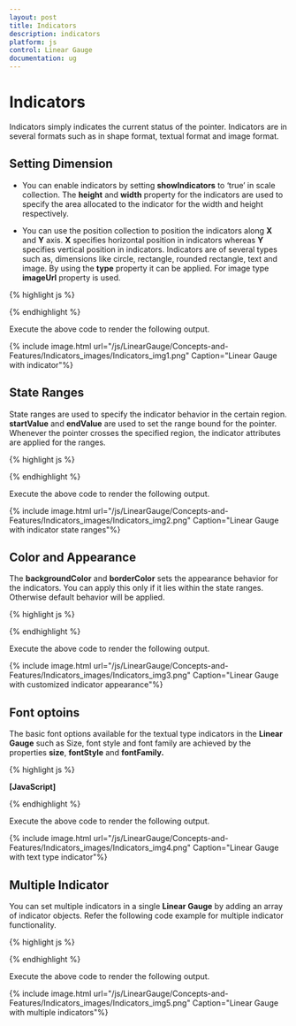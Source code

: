 ```yaml
---
layout: post
title: Indicators
description: indicators
platform: js
control: Linear Gauge
documentation: ug
---
```


# Indicators

Indicators simply indicates the current status of the pointer. Indicators are in several formats such as in shape format, textual format and image format.

## Setting Dimension

* You can enable indicators by setting **showIndicators** to ‘true’ in scale collection. The **height** and **width** property for the indicators are used to specify the area allocated to the indicator for the width and height respectively. 

* You can use the position collection to position the indicators along **X** and **Y** axis. **X** specifies horizontal position in indicators whereas **Y** specifies vertical position in indicators. Indicators are of several types such as, dimensions like circle, rectangle, rounded rectangle, text and image. By using the **type** property it can be applied. For image type **imageUrl** property is used.



{% highlight js %}


<div id="LinearGauge1"></div>
<script type="text/javascript">
$(function () {

// For Linear Gauge rendering
$("#LinearGauge1").ejLinearGauge({
enableAnimation: false,
//Adding frame object
frame: { backgroundImageUrl: "../images/gauge/Gauge_linear_light.png" },
value: 78,

//Adding scale collection
scales: [{width:0,
border: { color: "transparent", width: 0 },
minimum: 0,
maximum: 300,
minorIntervalValue: 5,
majorIntervalValue: 30,
showBarPointers: false,
showIndicators:true,

//Adding marker pointer collection
markerPointers: [{
width: 10, length: 10,
backgroundColor: "Grey", distanceFromScale: 12
}],

//Adding ticks collection
ticks: [{
type: "majorinterval", width: 2,
color: "#8c8c8c", distanceFromScale: { x: 7, y: 0 }
},
{
type: "minorinterval", width: 1, height: 6,
color: "#8c8c8c", distanceFromScale: { x: 7, y: 0 }
}],
//Adding indicator collection
indicators: [{
**height: 10,**
**width: 10,**
**type: "circle",**
**position: {x:50,y:100}**
}]
}]
});
});

</script>


{% endhighlight %}



Execute the above code to render the following output.

{% include image.html url="/js/LinearGauge/Concepts-and-Features/Indicators_images/Indicators_img1.png" Caption="Linear Gauge with indicator"%}

## State Ranges

State ranges are used to specify the indicator behavior in the certain region. **startValue** and **endValue** are used to set the range bound for the pointer. Whenever the pointer crosses the specified region, the indicator attributes are applied for the ranges.



{% highlight js %}


<div id="LinearGauge1"></div>
<script type="text/javascript">
$(function () {
$("#LinearGauge1").ejLinearGauge({
enableAnimation: false,readOnly:false,
//Adding frame object
frame: { backgroundImageUrl: "../images/gauge/Gauge_linear_light.png" },
value: 78,

//Adding scale object
scales: [{width:0,
border: { color: "transparent", width: 0 },
minimum: 0,
maximum: 300,
minorIntervalValue: 5,
majorIntervalValue: 30,
showRanges:true,
showBarPointers: false,
showIndicators:true,

//Adding marker pointer collection
markerPointers: [{
width: 10, length: 10, backgroundColor: "Grey",
distanceFromScale: 12
}],

//Adding tick collection
ticks: [{
type: "majorinterval", width: 2,
color: "#8c8c8c", distanceFromScale: { x: 7, y: 0 }
},
{
type: "minorinterval", width: 1, height: 6,
color: "#8c8c8c", distanceFromScale: { x: 7, y: 0 }
}],

//Adding range collection
ranges: [
{ startWidth: 5, endWidth: 5 ,startValue: 0, endValue: 200,
backgroundColor: "#94C361", border: { color: "#94C361", width: 1
} },
{ startWidth: 5, endWidth: 5, startValue: 200, endValue: 250,
backgroundColor: "#F9CF67", border: { color: "#F9CF67", width: 1
} },
{ startWidth: 5, endWidth: 5, startValue: 250, endValue: 300,
backgroundColor: "#F89B83", border: { color: "#F89B83", width: 1
} }
],

//Adding indicator collection
indicators: [
{
height: 10, width: 10, type: "circle", position: { x: 50, y: 100 },

//Adding State ranges collection
stateRanges: [
{ backgroundColor: "#02A258", endValue: 200,
startValue: 0, borderColor: "#02A258" },
{ backgroundColor: "Grey", endValue: 300,
startValue: 200, borderColor: "Grey" }
]
}]
}]
});

});

</script>


{% endhighlight %}



Execute the above code to render the following output.

{% include image.html url="/js/LinearGauge/Concepts-and-Features/Indicators_images/Indicators_img2.png" Caption="Linear Gauge with indicator state ranges"%}

## Color and Appearance

The **backgroundColor** and **borderColor** sets the appearance behavior for the indicators. You can apply this only if it lies within the state ranges. Otherwise default behavior will be applied.


{% highlight js %}

<div id="LinearGauge1"></div>
<script type="text/javascript">
$(function () {

// For Linear Gauge rendering
$("#LinearGauge1").ejLinearGauge({
enableAnimation: false,
//Adding frame object
frame: { backgroundImageUrl: "../images/gauge/Gauge_linear_light.png" },
value: 78,

//Adding scale object
scales: [{width:0,
border: { color: "transparent", width: 0 },
minimum: 0,
maximum: 300,
minorIntervalValue: 5,
majorIntervalValue: 30,
showBarPointers: false,
showIndicators:true,

//Adding marker pointer collection
markerPointers: [{
width: 10, length: 10,
backgroundColor: "Grey", distanceFromScale: 12
}],

//Adding ticks collection
ticks: [{
type: "majorinterval", width: 2,
color: "#8c8c8c", distanceFromScale: { x: 7, y: 0 }
},
{
type: "minorinterval", width: 1, height: 6,
color: "#8c8c8c", distanceFromScale: { x: 7, y: 0 }
}],

//Adding indicator collection
indicators: [{
height: 10, width: 10, type: "circle", position: { x: 50, y: 100 },
stateRanges: [{ **backgroundColor: "#91B64E",** endValue: 300,
startValue: 0, **borderColor: "#91B64E"**
}]
}]
}]
});
});

</script>


{% endhighlight %}



Execute the above code to render the following output.

{% include image.html url="/js/LinearGauge/Concepts-and-Features/Indicators_images/Indicators_img3.png" Caption="Linear Gauge with customized indicator appearance"%}

## Font optoins

The basic font options available for the textual type indicators in the **Linear Gauge** such as Size, font style and font family are achieved by the properties **size**, **fontStyle** and **fontFamily.**

{% highlight js %}

**[JavaScript]**
<div id="LinearGauge1"></div>
<script type="text/javascript">
$(function () {

// For Linear Gauge rendering
$("#LinearGauge1").ejLinearGauge({
enableAnimation: false,readOnly:false,
//Adding frame object
frame: { backgroundImageUrl: "../images/gauge/Gauge_linear_light.png" },
value: 78,

//Adding scale collection
scales: [{width:0,
border: { color: "transparent", width: 0 },
minimum: 0,
maximum: 300,
minorIntervalValue: 5,
majorIntervalValue: 30,
showRanges:true,
showBarPointers: false,
showIndicators:true,

//Adding marker pointer collection
markerPointers: [{
width: 10, length: 10,
backgroundColor: "Grey", distanceFromScale: 12
}],

//Adding tick collection
ticks: [{
type: "majorinterval", width: 2,
color: "#8c8c8c", distanceFromScale: { x: 7, y: 0 }
},
{
type: "minorinterval", width: 1, height: 6,
color: "#8c8c8c", distanceFromScale: { x: 7, y: 0 }
}],

//Adding range collection
ranges: [
{ startWidth: 5, endWidth: 5 ,startValue: 0, endValue: 200,
backgroundColor: "#94C361", border: { color: "#94C361", width: 1
} },
{ startWidth: 5, endWidth: 5, startValue: 200, endValue: 250,
backgroundColor: "#F9CF67", border: { color: "#F9CF67", width: 1
} },
{ startWidth: 5, endWidth: 5, startValue: 250, endValue: 300,
backgroundColor: "#F89B83", border: { color: "#F89B83", width: 1
} }
],

//Adding indicator collection
indicators: [
{
type: "text", textLocation: { x: 50, y: 100 },
//Adding font option
**font: { size: "12px", fontFamily: "Arial", fontType: "Bold" },**

//Adding state ranges collection
stateRanges: [{ startValue: 0, endValue: 200,
text: "Safe", textColor: "#94C361" },
{ startValue: 200, endValue: 250,
text: "Caution", textColor: "#F9CF67" },
{ startValue: 250, endValue: 300,
text: "Danger", textColor: "#F89B83" }
]
}]
}]
});

});

</script>


{% endhighlight %}



Execute the above code to render the following output.

{% include image.html url="/js/LinearGauge/Concepts-and-Features/Indicators_images/Indicators_img4.png" Caption="Linear Gauge with text type indicator"%}

## Multiple Indicator

You can set multiple indicators in a single **Linear Gauge** by adding an array of indicator objects. Refer the following code example for multiple indicator functionality.

{% highlight js %}


<div id="LinearGauge1"></div>
<script type="text/javascript">
$(function () {

// For Linear Gauge rendering
$("#LinearGauge1").ejLinearGauge({
enableAnimation: false,readOnly:false,
//Adding frame object
frame: { backgroundImageUrl: "../images/gauge/Gauge_linear_light.png" },
value: 78,

//Adding scale collection
scales: [{width:0,
border: { color: "transparent", width: 0 },
minimum: 0,
maximum: 300,
minorIntervalValue: 5,
majorIntervalValue: 30,
showRanges:true,
showBarPointers: false,
showIndicators:true,

//Adding marker pointer collection
markerPointers: [{
width: 10, length: 10, backgroundColor: "Grey",
distanceFromScale: 12
}],

//Adding ticks collection
ticks: [{
type: "majorinterval", width: 2,
color: "#8c8c8c", distanceFromScale: { x: 7, y: 0 }
},
{
type: "minorinterval", width: 1, height: 6,
color: "#8c8c8c", distanceFromScale: { x: 7, y: 0 }
}],

//Adding ranges collection
ranges: [
{ startWidth: 5, endWidth: 5 ,startValue: 0, endValue: 200,
backgroundColor: "#94C361", border: { color: "#94C361", width: 1
} },
{ startWidth: 5, endWidth: 5, startValue: 200, endValue: 250,
backgroundColor: "#F9CF67", border: { color: "#F9CF67", width: 1
} },
{ startWidth: 5, endWidth: 5, startValue: 250, endValue: 300,
backgroundColor: "#F89B83", border: { color: "#F89B83", width: 1
} }
],

//Adding indicator collection
indicators: [
//Adding indicator 1
{
height: 10, width: 10, type: "circle", position: { x: 30, y: 100 },
//Adding state ranges collection
stateRanges: [{ backgroundColor: "#02A258", endValue: 200,
startValue: 0, borderColor: "#02A258" },
{ backgroundColor: "Grey", endValue: 300,
startValue: 200, borderColor: "Grey"
}]
},
//Adding indicator 2
{
height: 10, width: 10, type: "circle", position: { x: 70, y: 100 },
stateRanges: [{ backgroundColor: "Grey", endValue: 200,
startValue: 0, borderColor: "Grey" },
{ backgroundColor: "Red", endValue: 300,
startValue: 200, borderColor: "Red"
}]
}]
}]
});
});

</script>


{% endhighlight %}



Execute the above code to render the following output.



{% include image.html url="/js/LinearGauge/Concepts-and-Features/Indicators_images/Indicators_img5.png" Caption="Linear Gauge with multiple indicators"%}

